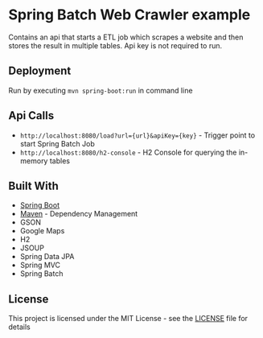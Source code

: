 # Spring Batch Web Crawler example
Contains an api that starts a ETL job which scrapes a website and then stores the result in 
multiple tables. Api key is not required to run.
## Deployment
Run by executing `mvn spring-boot:run` in command line
## Api Calls
- `http://localhost:8080/load?url={url}&apiKey={key}` - Trigger point to start Spring Batch Job
- `http://localhost:8080/h2-console` - H2 Console for querying the in-memory tables
## Built With

* [Spring Boot](https://spring.io/projects/spring-boot)
* [Maven](https://maven.apache.org/) - Dependency Management
* GSON
* Google Maps
* H2 
* JSOUP
* Spring Data JPA
* Spring MVC
* Spring Batch
## License

This project is licensed under the MIT License - see the [LICENSE](LICENSE.md) file for details
